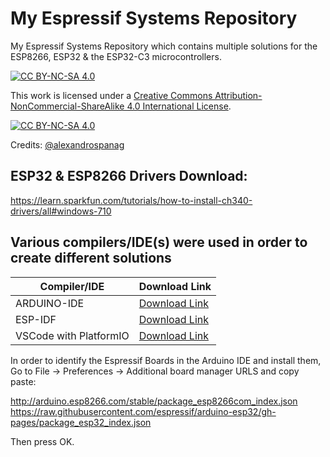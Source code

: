 # My Espressif Systems Repository


My Espressif Systems Repository which contains multiple solutions for the ESP8266, ESP32 & the ESP32-C3 microcontrollers.



[![CC BY-NC-SA 4.0][cc-by-nc-sa-shield]][cc-by-nc-sa]

This work is licensed under a
[Creative Commons Attribution-NonCommercial-ShareAlike 4.0 International License][cc-by-nc-sa].

[![CC BY-NC-SA 4.0][cc-by-nc-sa-image]][cc-by-nc-sa]

[cc-by-nc-sa]: http://creativecommons.org/licenses/by-nc-sa/4.0/
[cc-by-nc-sa-image]: https://licensebuttons.net/l/by-nc-sa/4.0/88x31.png
[cc-by-nc-sa-shield]: https://img.shields.io/badge/License-CC%20BY--NC--SA%204.0-lightgrey.svg

Credits: [@alexandrospanag](https://github.com/alexandrospanag)


## ESP32 & ESP8266 Drivers Download:
https://learn.sparkfun.com/tutorials/how-to-install-ch340-drivers/all#windows-710


## Various compilers/IDE(s) were used in order to create different solutions

| Compiler/IDE | Download Link |
| --------------- | ---------------- |
| ARDUINO-IDE | [Download Link](https://www.arduino.cc/en/software) |
| ESP-IDF | [Download Link](https://dl.espressif.com/dl/esp-idf/) |
| VSCode with PlatformIO | [Download Link](https://platformio.org/install/ide?install=vscode) |

In order to identify the Espressif Boards in the Arduino IDE and install them, Go to File -> Preferences -> Additional board manager URLS and copy paste: 

http://arduino.esp8266.com/stable/package_esp8266com_index.json
https://raw.githubusercontent.com/espressif/arduino-esp32/gh-pages/package_esp32_index.json

Then press OK.
